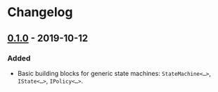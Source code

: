 # Changelog

## [0.1.0] - 2019-10-12
### Added
- Basic building blocks for generic state machines: `StateMachine<…>`, `IState<…>`, `IPolicy<…>`.

[0.1.0]: https://github.com/qbit86/machinery/releases/tag/machinery-0.1.0
